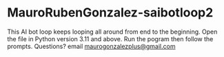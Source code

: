 # MauroRubenGonzalez-saibotloop2
This AI bot loop keeps looping all around from end to the beginning. 
Open the file in Python version 3.11 and above. Run the pogram then follow the prompts.
Questions? email maurogonzalezplus@gmail.com
